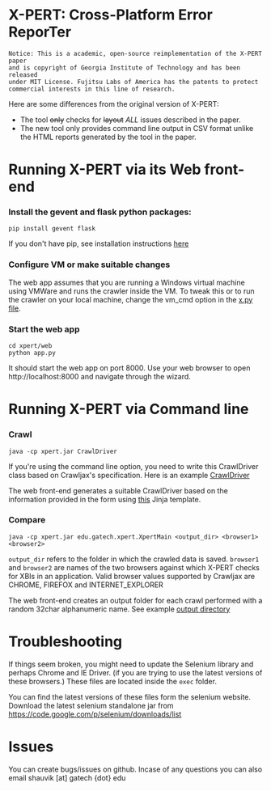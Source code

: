 X-PERT: Cross-Platform Error ReporTer
=====

```
Notice: This is a academic, open-source reimplementation of the X-PERT paper 
and is copyright of Georgia Institute of Technology and has been released 
under MIT License. Fujitsu Labs of America has the patents to protect 
commercial interests in this line of research.
````

Here are some differences from the original version of X-PERT:
- The tool ~~only~~ checks for ~~layout~~ *ALL* issues described in the paper. 
- The new tool only provides command line output in CSV format unlike the HTML reports generated by the tool in the paper.


# Running X-PERT via its Web front-end

### Install the gevent and flask python packages: 
```
pip install gevent flask
```
If you don't have pip, see installation instructions [here](https://pip.pypa.io/en/latest/installing.html)

### Configure VM or make suitable changes
The web app assumes that you are running a Windows virtual machine using VMWare and runs the crawler inside the VM.
To tweak this or to run the crawler on your local machine, change the vm_cmd option in the [x.py file](https://github.com/gatech/xpert/blob/master/web/x.py).

### Start the web app
```
cd xpert/web
python app.py
```
It should start the web app on port 8000. Use your web browser to open http://localhost:8000 and navigate through the wizard.

# Running X-PERT via Command line

### Crawl
```
java -cp xpert.jar CrawlDriver
```
If you're using the command line option, you need to write this CrawlDriver class based on Crawljax's specification. 
Here is an example [CrawlDriver](https://github.com/gatech/xpert/blob/master/src/CrawlDriver.java)

The web front-end generates a suitable CrawlDriver based on the information provided in the form using  [this](https://github.com/gatech/xpert/blob/master/web/templates/CrawlDriver.java) Jinja template.

### Compare
```
java -cp xpert.jar edu.gatech.xpert.XpertMain <output_dir> <browser1> <browser2>
```
`output_dir` refers to the folder in which the crawled data is saved.
`browser1` and `browser2` are names of the two browsers against which X-PERT checks for XBIs in an application. Valid browser values supported by Crawljax are CHROME, FIREFOX and INTERNET_EXPLORER

The web front-end creates an output folder for each crawl performed with a random 32char alphanumeric name. 
See example [output directory](https://github.com/gatech/xpert/tree/master/web/out/e45d25ed84ea454ea3f8b0c56fe251ca)


# Troubleshooting

If things seem broken, you might need to update the Selenium library and perhaps Chrome and IE Driver.
(if you are trying to use the latest versions of these browsers.)
These files are located inside the `exec` folder.

You can find the latest versions of these files form the selenium website. Download the latest selenium standalone jar from https://code.google.com/p/selenium/downloads/list

# Issues
You can create bugs/issues on github.
Incase of any questions you can also email shauvik [at] gatech {dot} edu

